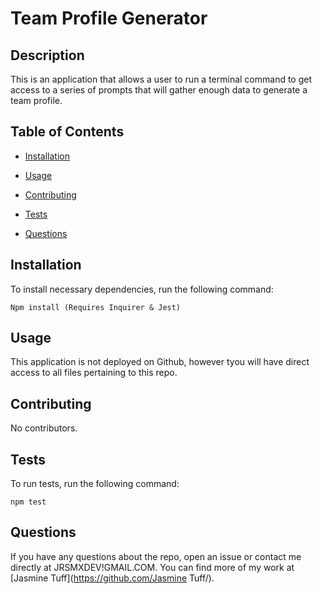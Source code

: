 # Team Profile Generator
  
  
  ## Description
  
  This is an application that allows a user to run a terminal command to get access to a series of prompts that will gather enough data to generate a team profile. 
  
  ## Table of Contents 
  
  * [Installation](#installation)
  
  * [Usage](#usage)
  
  * [Contributing](#contributing)
  
  * [Tests](#tests)
  
  * [Questions](#questions)
  
  ## Installation
  
  To install necessary dependencies, run the following command:
  
  ```
  Npm install (Requires Inquirer & Jest)
  ```
  
  ## Usage
  
  This application is not deployed on Github, however tyou will have direct access to all files pertaining to this repo. 
  
  
    
  ## Contributing
  
  No contributors. 
  
  ## Tests
  
  To run tests, run the following command:
  
  ```
  npm test
  ```
  
  ## Questions
  
  If you have any questions about the repo, open an issue or contact me directly at JRSMXDEV!GMAIL.COM. You can find more of my work at [Jasmine Tuff](https://github.com/Jasmine Tuff/).
  
  